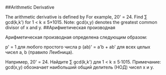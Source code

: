 ##Arithmetic Derivative

The arithmetic derivative is defined by
For example, 20' = 24.
Find ∑ gcd(k,k') for 1 < k ≤ 5×1015.
Note: gcd(x,y) denotes the greatest common divisor of x and y.
##Арифметическая производная

Арифметическая производная определена следующим образом:

p' = 1 для любого простого числа p
(ab)' = a'b + ab' для всех целых чисел a, b (правило Леибница).

Например, 20' = 24.
Найдите ∑ gcd(k,k') для 1 < k ≤ 5·1015.
Примечание: gcd(x,y) обозначает наибольший общий делитель (НОД) чисел x и y.
